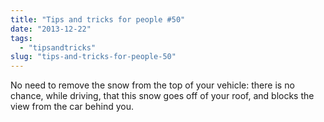 ```yaml
---
title: "Tips and tricks for people #50"
date: "2013-12-22"
tags: 
  - "tipsandtricks"
slug: "tips-and-tricks-for-people-50"
---
```


No need to remove the snow from the top of your vehicle: there is no chance, while driving, that this snow goes off of your roof, and blocks the view from the car behind you.
